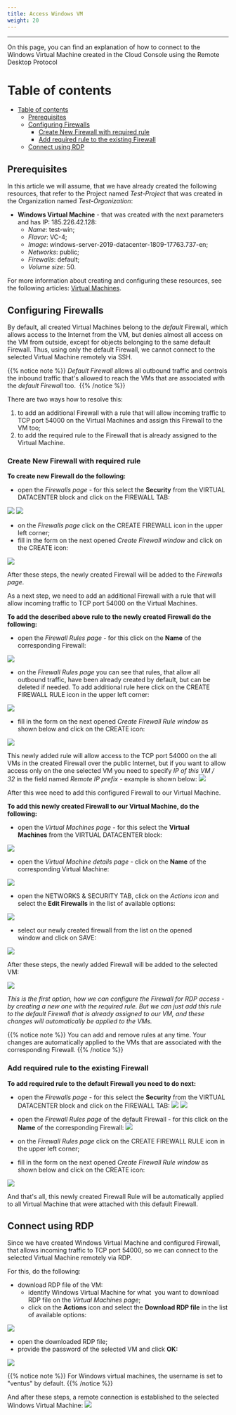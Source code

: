 ```yaml
---
title: Access Windows VM 
weight: 20
---
```

___
On this page, you can find an explanation of how to connect to the Windows Virtual Machine created in the Cloud Console using the Remote Desktop Protocol

# Table of contents
- [Table of contents](#table-of-contents)
  - [Prerequisites](#prerequisites)
  - [Configuring Firewalls](#configuring-firewalls)
    - [Create New Firewall with required rule](#create-new-firewall-with-required-rule)
    - [Add required rule to the existing Firewall](#add-required-rule-to-the-existing-firewall)
  - [Connect using RDP](#connect-using-rdp)

## Prerequisites
In this article we will assume, that we have already created the following resources, that refer to the Project named *Test-Project* that was created in the Organization named *Test-Organization*:
- **Windows Virtual Machine** - that was created with the next parameters and has IP: 185.226.42.128:
  - *Name*: test-win;
  - *Flavor*: VC-4;
  - *Image*: windows-server-2019-datacenter-1809-17763.737-en;
  - *Networks*: public;
  - *Firewalls*: default;
  - *Volume size*: 50.

For more information about creating and configuring these resources, see the following articles: [Virtual Machines](https://docs.ventuscloud.eu/products/compute/virtual-machines/). 

## Configuring Firewalls
By default, all created Virtual Machines belong to the *default* Firewall, which allows access to the Internet from the VM, but denies almost all access on the VM from outside, except for objects belonging to the same default Firewall. Thus, using only the default Firewall, we cannot connect to the selected Virtual Machine remotely via SSH.

{{% notice note %}}
*Default* *Firewall* allows all outbound traffic and controls the inbound traffic that's allowed to reach the VMs that are associated with the *default* *Firewall* too. 
{{% /notice %}}

There are two ways how to resolve this:
1) to add an additional Firewall with a rule that will allow incoming traffic to TCP port 54000 on the Virtual Machines and assign this Firewall to the VM too;
2) to add the required rule to the Firewall that is already assigned to the Virtual Machine. 

### Create New Firewall with required rule

**To create new Firewall do the following:**
- open the *Firewalls page* - for this select the **Security** from the VIRTUAL DATACENTER block and click on the FIREWALL TAB:

![](../../../assets/images/cli/1.png?width=15pc&classes=border,shadow) 
![](../../../assets/images/fw/1.png?width=20pc&classes=border,shadow)

- on the *Firewalls page* click on the CREATE FIREWALL icon in the upper left corner;
- fill in the form on the next opened *Create Firewall window* and click on the CREATE icon:

![](../../../assets/images/fw/24.png?width=35pc&classes=border,shadow) 

After these steps, the newly created Firewall will be added to the *Firewalls page*.  

As a next step, we need to add an additional Firewall with a rule that will allow incoming traffic to TCP port 54000 on the Virtual Machines.

**To add the described above rule to the newly created Firewall do the following:** 
- open the *Firewall Rules page* - for this click on the **Name** of the corresponding Firewall:

![](../../../assets/images/fw/26.png?classes=border,shadow) 

- on the *Firewall Rules page* you can see that rules, that allow all outbound traffic, have been already created by default, but can be deleted if needed. To add additional rule here click on the CREATE FIREWALL RULE icon in the upper left corner:

![](../../../assets/images/fw/27.png?classes=border,shadow) 

- fill in the form on the next opened *Create Firewall Rule window* as shown below  and click on the CREATE icon:
  
![](../../../assets/images/fw/18.png?width=35pc&classes=border,shadow) 

This newly added rule will allow access to the TCP port 54000 on the all VMs in the created Firewall over the public Internet, but if you want to allow access only on the one selected VM you need to specify *IP of this VM / 32* in the field named *Remote IP prefix* - example is shown below:
![](../../../assets/images/conn-lin/21.png?width=35pc&classes=border,shadow)

After this wee need to add this configured Firewall to our Virtual Machine.

**To add this newly created Firewall to our Virtual Machine, do the following:**
- open the *Virtual Machines page* - for this select the **Virtual Machines** from the VIRTUAL DATACENTER block:

![](../../../assets/images/vms/1.png?width=15pc&classes=border,shadow)  

- open the *Virtual Machine details page* - click on the **Name** of the corresponding Virtual Machine:

![](../../../assets/images/conn-lin/22.png?classes=border,shadow)

- open the NETWORKS & SECURITY TAB, click on the *Actions icon* and select the **Edit Firewalls** in the list of available options:

![](../../../assets/images/conn-lin/23.1.png?classes=border,shadow)

- select our newly created firewall from the list on the opened window and click on SAVE:
  
![](../../../assets/images/conn-lin/30.png?width=35pc&classes=border,shadow)

After these steps, the newly added Firewall will be added to the selected VM:  

![](../../../assets/images/conn-lin/24.1.png?classes=border,shadow)

*This is the first option, how we can configure the Firewall for RDP access - by creating a new one with the required rule. But we can just add this rule to the default Firewall that is already assigned to our VM, and these changes will automatically be applied to the VMs.*  

{{% notice note %}}
You can add and remove rules at any time. Your changes are automatically applied to the VMs that are associated with the corresponding Firewall.
{{% /notice %}}

### Add required rule to the existing Firewall

**To add required rule to the default Firewall you need to do next:**
- open the *Firewalls page* - for this select the **Security** from the VIRTUAL DATACENTER block and click on the FIREWALL TAB:
![](../../../assets/images/cli/1.png?width=15pc&classes=border,shadow) 
![](../../../assets/images/fw/1.png?width=20pc&classes=border,shadow)

- open the *Firewall Rules page* of the default Firewall - for this click on the **Name** of the corresponding Firewall:
![](../../../assets/images/fw/5.1.png?classes=border,shadow) 

- on the *Firewall Rules page* click on the CREATE FIREWALL RULE icon in the upper left corner;
- fill in the form on the next opened *Create Firewall Rule window* as shown below  and click on the CREATE icon:

![](../../../assets/images/fw/18.png?width=35pc&classes=border,shadow) 

And that's all, this newly created Firewall Rule will be automatically applied to all Virtual Machine that were attached with this default Firewall.

## Connect using RDP
Since we have created Windows Virtual Machine and configured Firewall, that allows incoming traffic to TCP port 54000, so we can connect to the selected Virtual Machine remotely via RDP.

For this, do the following:
- download RDP file of the VM:
  - identify Windows Virtual Machine for what  you want to download RDP file on the *Virtual Machines page*;
  - click on the **Actions** icon and select the **Download RDP file** in the list of available options:

![](../../../assets/images/conn-lin/26.png?classes=border,shadow)
- open the downloaded RDP file;
- provide the password of the selected VM and click **OK:**

![](../../../assets/images/conn-lin/29.png?classes=border,shadow)

{{% notice note %}}
For Windows virtual machines, the username is set to "ventus" by default.
{{% /notice %}} 

And after these steps, a remote connection is established to the selected Windows Virtual Machine:
![](../../../assets/images/conn-lin/28.png?classes=border,shadow)


